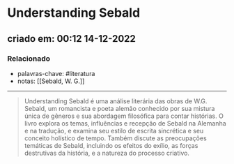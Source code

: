 # Understanding Sebald
## criado em: 00:12 14-12-2022

### Relacionado
- palavras-chave: #literatura 
- notas: [[Sebald, W. G.]]
---
> Understanding Sebald é uma análise literária das obras de W.G. Sebald, um romancista e poeta alemão conhecido por sua mistura única de gêneros e sua abordagem filosófica para contar histórias. O livro explora os temas, influências e recepção de Sebald na Alemanha e na tradução, e examina seu estilo de escrita sincrética e seu conceito holístico de tempo. Também discute as preocupações temáticas de Sebald, incluindo os efeitos do exílio, as forças destrutivas da história, e a natureza do processo criativo.

